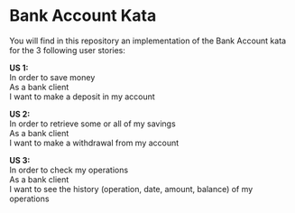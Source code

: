 <h1>Bank Account Kata</h1>

You will find in this repository an implementation of the Bank Account kata for the 3 following user stories:

<b>US 1:</b><br>
In order to save money<br>
As a bank client<br>
I want to make a deposit in my account<br>

<b>US 2:</b><br>
In order to retrieve some or all of my savings<br>
As a bank client<br>
I want to make a withdrawal from my account<br>

<b>US 3:</b><br>
In order to check my operations<br>
As a bank client<br>
I want to see the history (operation, date, amount, balance) of my operations<br>